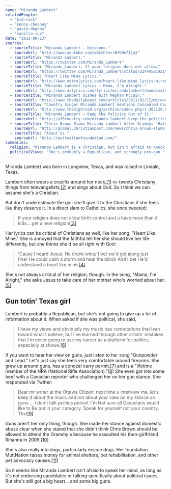 ```yaml
---
name: "Miranda Lambert"
relatedPeople:
  - "kid-rock"
  - "kenny-chesney"
  - "gavin-degraw"
  - "vanilla-ice"
date: "2012-09-23"
sources:
  - sourceTitle: "Miranda Lambert – Kerosene."
    sourceUrl: "http://www.youtube.com/watch?v=rB7ONnfIjaI"
  - sourceTitle: "Miranda Lambert."
    sourceUrl: "https://twitter.com/Miranda_Lambert"
  - sourceTitle: "Miranda_Lambert: If your religion does not allow…"
    sourceUrl: "https://twitter.com/Miranda_Lambert/status/21444581421"
  - sourceTitle: "Heart Like Mine Lyrics."
    sourceUrl: "http://www.metrolyrics.com/heart-like-mine-lyrics-miranda-lambert.html"
  - sourceTitle: "Miranda Lambert Lyrics – Mama, I'm Alright."
    sourceUrl: "http://www.azlyrics.com/lyrics/mirandalambert/mamaimalright.html"
  - sourceTitle: "Miranda Lambert Dishes With Meghan McCain."
    sourceUrl: "http://www.thedailybeast.com/articles/2011/02/12/miranda-lambert-dishes-with-meghan-mccain.html"
  - sourceTitle: "Country Singer Miranda Lambert mentions Concealed Carry in Parade magazine."
    sourceUrl: "http://www.thehighroad.org/archive/index.php/t-363129.html"
  - sourceTitle: "Miranda Lambert – Keep the Politics Out of It."
    sourceUrl: "http://y95country.com/miranda-lambert-keep-the-politics-out-of-it/"
  - sourceTitle: "Chris Brown Slams Miranda Lambert After Grammys 'Hate All U Want.'"
    sourceUrl: "http://global.christianpost.com/news/chris-brown-slams-miranda-lambert-after-grammys-hate-all-u-want-69532/"
  - sourceTitle: "About Us."
    sourceUrl: "http://muttnationfoundation.com/"
summaries:
  religion: "Miranda Lambert is a Christian, but isn't afraid to knock Christians when she thinks they're wrong."
  politicalViews: "She's probably a Republican, and strongly pro-gun."
---
```


Miranda Lambert was born in Longview, Texas, and was raised in Lindale, Texas.

Lambert often wears a crucifix around her neck,<a class="source-citation" href="#http%3A%2F%2Fwww.youtube.com%2Fwatch%3Fv%3DrB7ONnfIjaI" title="Miranda Lambert – Kerosene.">[1]</a> re-tweets Christiany things from televangelists,<a class="source-citation" href="#https%3A%2F%2Ftwitter.com%2FMiranda_Lambert" title="Miranda Lambert.">[2]</a> and sings about God. So I think we can assume she's a Christian.

But don't underestimate the girl: she'll give it to the Christians if she feels like they deserve it. In a direct slam to Catholics, she once tweeted:

>If your religion does not allow birth control and u have more than 4 kids….get a new religion!<a class="source-citation" href="#https%3A%2F%2Ftwitter.com%2FMiranda_Lambert%2Fstatus%2F21444581421" title="Miranda_Lambert: If your religion does not allow…">[3]</a>

Her lyrics can be critical of Christians as well, like her song, "Heart Like Mine." She is annoyed that the faithful tell her she should live her life differently, but she thinks she'd be all right with God:

>'Cause I heard Jesus, He drank wine/ I bet we'd get along just fine/ He could calm a storm and heal the blind/ And I bet He'd understand a heart like mine.<a class="source-citation" href="#http%3A%2F%2Fwww.metrolyrics.com%2Fheart-like-mine-lyrics-miranda-lambert.html" title="Heart Like Mine Lyrics.">[4]</a>

She's not always critical of her religion, though. In the song, "Mama, I'm Alright," she asks Jesus to take care of her mother who's worried about her.<a class="source-citation" href="#http%3A%2F%2Fwww.azlyrics.com%2Flyrics%2Fmirandalambert%2Fmamaimalright.html" title="Miranda Lambert Lyrics – Mama, I&apos;m Alright.">[5]</a>

## Gun totin' Texas girl

Lambert is probably a Republican, but she's not going to give up a lot of information about it. When asked if she was political, she said,

>I have my views and obviously my music has connotations that lean toward what I believe, but I've learned through other artists' mistakes that I'm never going to use my career as a platform for politics, especially at shows.<a class="source-citation" href="#http%3A%2F%2Fwww.thedailybeast.com%2Farticles%2F2011%2F02%2F12%2Fmiranda-lambert-dishes-with-meghan-mccain.html" title="Miranda Lambert Dishes With Meghan McCain.">[6]</a>

If you want to hear her view on guns, just listen to her song "Gunpowder and Lead." Let's just say she feels very comfortable around firearms. She grew up around guns, has a conceal carry permit,<a class="source-citation" href="#http%3A%2F%2Fwww.thehighroad.org%2Farchive%2Findex.php%2Ft-363129.html" title="Country Singer Miranda Lambert mentions Concealed Carry in Parade magazine.">[7]</a> and is a "lifetime member of the NRA (National Rifle Association)."<a class="source-citation" href="#http%3A%2F%2Fwww.thedailybeast.com%2Farticles%2F2011%2F02%2F12%2Fmiranda-lambert-dishes-with-meghan-mccain.html" title="Miranda Lambert Dishes With Meghan McCain.">[8]</a> She even got into some beef with a Canadian reporter who challenged her on her gun stance. She responded via Twitter:

>Dear mr writer at the Ottawa Citizen: next time u interview me, let's keep it about the music and not about your view on my stance on guns … I don't talk politics period. I'm Not sure all Canadians would like to Be put in your category. Speak for yourself not your country. Thx!<a class="source-citation" href="#http%3A%2F%2Fy95country.com%2Fmiranda-lambert-keep-the-politics-out-of-it%2F" title="Miranda Lambert – Keep the Politics Out of It.">[9]</a>

Guns aren't her only thing, though. She made her stance against domestic abuse clear when she stated that she didn't think Chris Brown should be allowed to attend the Grammy's because he assaulted his then-girlfriend Rihanna in 2009.<a class="source-citation" href="#http%3A%2F%2Fglobal.christianpost.com%2Fnews%2Fchris-brown-slams-miranda-lambert-after-grammys-hate-all-u-want-69532%2F" title="Chris Brown Slams Miranda Lambert After Grammys &apos;Hate All U Want.&apos;">[10]</a>

She's also really into dogs, particularly rescue dogs. Her foundation MuttNation raises money for animal shelters, pet rehabilitation, and other pet advocacy causes.<a class="source-citation" href="#http%3A%2F%2Fmuttnationfoundation.com%2F" title="About Us.">[11]</a>

So it seems like Miranda Lambert isn't afraid to speak her mind, as long as it's not endorsing candidates or talking specifically about political issues. But she's still got a big heart… and some big guns.